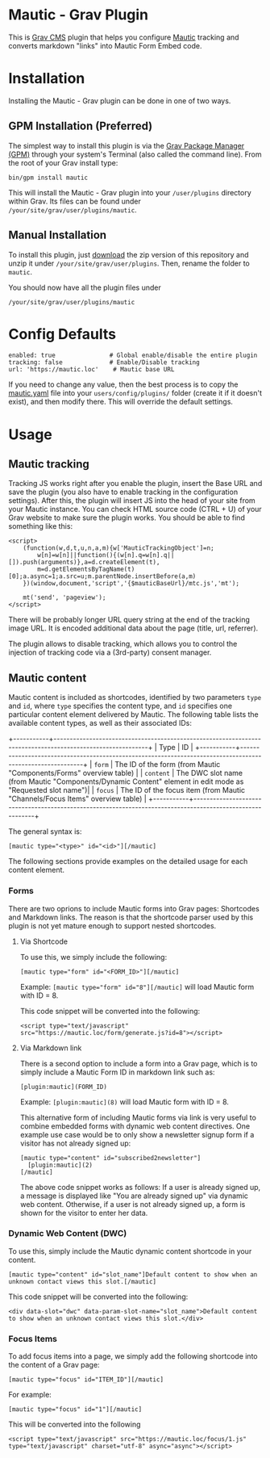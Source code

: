 # Mautic - Grav Plugin

This is [Grav CMS](http://getgrav.org) plugin that helps you configure [Mautic](https://mautic.org) tracking and converts markdown "links" into Mautic Form Embed code.

# Installation

Installing the Mautic - Grav plugin can be done in one of two ways.

## GPM Installation (Preferred)

The simplest way to install this plugin is via the [Grav Package Manager (GPM)](http://learn.getgrav.org/advanced/grav-gpm) through your system's Terminal (also called the command line).  From the root of your Grav install type:

    bin/gpm install mautic

This will install the Mautic - Grav plugin into your `/user/plugins` directory within Grav. Its files can be found under `/your/site/grav/user/plugins/mautic`.

## Manual Installation

To install this plugin, just [download](https://github.com/mautic/mautic-grav/archive/master.zip) the zip version of this repository and unzip it under `/your/site/grav/user/plugins`. Then, rename the folder to `mautic`.

You should now have all the plugin files under

    /your/site/grav/user/plugins/mautic

# Config Defaults

```
enabled: true               # Global enable/disable the entire plugin
tracking: false             # Enable/Disable tracking
url: 'https://mautic.loc'    # Mautic base URL
```

If you need to change any value, then the best process is to copy the [mautic.yaml](mautic.yaml) file into your `users/config/plugins/` folder (create it if it doesn't exist), and then modify there.  This will override the default settings.

# Usage

## Mautic tracking

Tracking JS works right after you enable the plugin, insert the Base URL and save the plugin (you also have to enable tracking in the configuration settings). After this, the plugin will insert JS into the head of your site from your Mautic instance. You can check HTML source code (CTRL + U) of your Grav website to make sure the plugin works. You should be able to find something like this:

```
<script>
    (function(w,d,t,u,n,a,m){w['MauticTrackingObject']=n;
        w[n]=w[n]||function(){(w[n].q=w[n].q||[]).push(arguments)},a=d.createElement(t),
        m=d.getElementsByTagName(t)[0];a.async=1;a.src=u;m.parentNode.insertBefore(a,m)
    })(window,document,'script','{$mauticBaseUrl}/mtc.js','mt');

    mt('send', 'pageview');
</script>
```

There will be probably longer URL query string at the end of the tracking image URL. It is encoded additional data about the page (title, url, referrer).

The plugin allows to disable tracking, which allows you to control the injection of tracking code via a (3rd-party) consent manager.

## Mautic content

Mautic content is included as shortcodes, identified by two parameters `type`
and `id`, where `type` specifies the content type, and `id` specifies one
particular content element delivered by Mautic. The following table lists the
available content types, as well as their associated IDs:

+-----------+-----------------------------------------------------------------------------------------------------------+
| Type      | ID                                                                                                        |
+-----------+-----------------------------------------------------------------------------------------------------------+
| `form`    | The ID of the form (from Mautic "Components/Forms" overview table)                                        |
| `content` | The DWC slot name (from Mautic "Components/Dynamic Content" element in edit mode as "Requested slot name")|
| `focus`   | The ID of the focus item (from Mautic "Channels/Focus Items" overview table)                              |
+-----------+-----------------------------------------------------------------------------------------------------------+

The general syntax is:

```
[mautic type="<type>" id="<id>"][/mautic]
```

The following sections provide examples on the detailed usage for each content
element.

### Forms

There are two oprions to include Mautic forms into Grav pages: Shortcodes and
Markdown links. The reason is that the shortcode parser used by this plugin is
not yet mature enough to support nested shortcodes.

1. Via Shortcode

    To use this, we simply include the following:
    
    ```
    [mautic type="form" id="<FORM_ID>"][/mautic]
    ```
    
    Example: `[mautic type="form" id="8"][/mautic]` will load Mautic form with ID = 8.
    
    This code snippet will be converted into the following:
    
    ```
    <script type="text/javascript" src="https://mautic.loc/form/generate.js?id=8"></script>
    ```

2. Via Markdown link

    There is a second option to include a form into a Grav page, which is to simply
    include a Mautic Form ID in markdown link such as:
    
    ```
    [plugin:mautic](FORM_ID)
    ```
    
    Example: `[plugin:mautic](8)` will load Mautic form with ID = 8.
    
    This alternative form of including Mautic forms via link is very useful to
    combine embedded forms with dynamic web content directives. One example use case
    would be to only show a newsletter signup form if a visitor has not already
    signed up:
    
    ```
    [mautic type="content" id="subscribed2newsletter"]
      [plugin:mautic](2)
    [/mautic]
    ```
    
    The above code snippet works as follows: If a user is already signed up, a
    message is displayed like "You are already signed up" via dynamic web content.
    Otherwise, if a user is not already signed up, a form is shown for the visitor
    to enter her data.

### Dynamic Web Content (DWC)

To use this, simply include the Mautic dynamic content shortcode in your content.

```
[mautic type="content" id="slot_name"]Default content to show when an unknown contact views this slot.[/mautic]
```

This code snippet will be converted into the following:

```
<div data-slot="dwc" data-param-slot-name="slot_name">Default content to show when an unknown contact views this slot.</div>
```

### Focus Items

To add focus items into a page, we simply add the following shortcode into the
content of a Grav page:


```
[mautic type="focus" id="ITEM_ID"][/mautic]
```

For example:

```
[mautic type="focus" id="1"][/mautic]
```

This will be converted into the following

```
<script type="text/javascript" src="https://mautic.loc/focus/1.js" type="text/javascript" charset="utf-8" async="async"></script>
```
